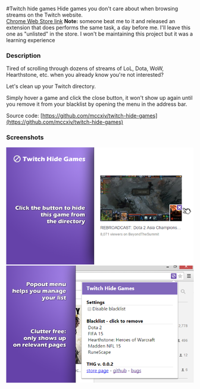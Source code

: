 #Twitch hide games
Hide games you don't care about when browsing streams on the Twitch website.  
[Chrome Web Store link](https://chrome.google.com/webstore/detail/twitch-hide-games/habgpamphmkadppfkmocmlolkdoacdda)
**Note:** someone beat me to it and released an extension that does performs the same task, a day before me.
I'll leave this one as "unlisted" in the store. I won't be maintaining this project but it was a learning experience

### Description

Tired of scrolling through dozens of streams of LoL, Dota, WoW, Hearthstone, etc. when you already know you're not interested?

Let's clean up your Twitch directory.

Simply hover a game and click the close button, it won't show up again until you remove it from your blacklist by opening the menu in the address bar.

Source code: [https://github.com/mccxiv/twitch-hide-games](https://github.com/mccxiv/twitch-hide-games)

### Screenshots
![](/webstore/screenshot_1.png?raw=true)
![](/webstore/screenshot_2.png?raw=true)
